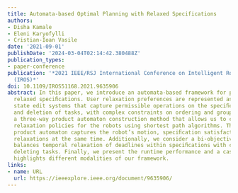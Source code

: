 ```yaml
---
title: Automata-based Optimal Planning with Relaxed Specifications
authors:
- Disha Kamale
- Eleni Karyofylli
- Cristian-Ioan Vasile
date: '2021-09-01'
publishDate: '2024-03-04T02:14:42.380488Z'
publication_types:
- paper-conference
publication: '*2021 IEEE/RSJ International Conference on Intelligent Robots and Systems
  (IROS)*'
doi: 10.1109/IROS51168.2021.9635906
abstract: In this paper, we introduce an automata-based framework for planning with
  relaxed speciﬁcations. User relaxation preferences are represented as weighted ﬁnite
  state edit systems that capture permissible operations on the speciﬁcation, substitution
  and deletion of tasks, with complex constraints on ordering and grouping. We propose
  a three-way product automaton construction method that allows us to compute minimal
  relaxation policies for the robots using shortest path algorithms. The three-way
  product automaton captures the robot’s motion, speciﬁcation satisfaction, and available
  relaxations at the same time. Additionally, we consider a bi-objective problem that
  balances temporal relaxation of deadlines within speciﬁcations with changing and
  deleting tasks. Finally, we present the runtime performance and a case study that
  highlights different modalities of our framework.
links:
- name: URL
  url: https://ieeexplore.ieee.org/document/9635906/
---
```

